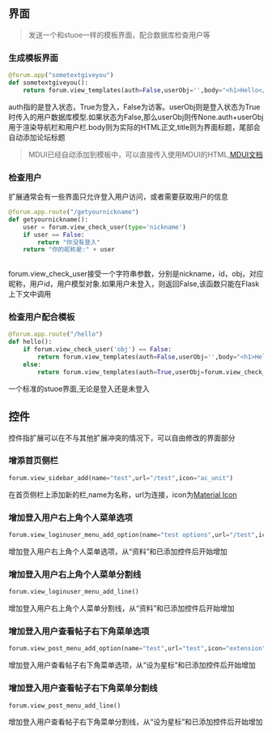 ## 界面

>发送一个和stuoe一样的模板界面，配合数据库检查用户等

### 生成模板界面

``` python
@forum.app("sometextgiveyou")
def sometextgiveyou():
    return forum.view_templates(auth=False,userObj='',body="<h1>Hello</h1>",title="Hello Messages")
```

auth指的是登入状态，True为登入，False为访客。userObj则是登入状态为True时传入的用户数据库模型.如果状态为False,那么userObj则传None.auth+userObj用于渲染导航栏和用户栏.body则为实际的HTML正文,title则为界面标题，尾部会自动添加论坛标题

>MDUI已经自动添加到模板中，可以直接传入使用MDUI的HTML,[MDUI文档](https://mdui.org)

### 检查用户

扩展通常会有一些界面只允许登入用户访问，或者需要获取用户的信息

``` python
@forum.app.route("/getyournickname")
def getyournickname():
    user = forum.view_check_user(type='nickname')
    if user == False:
        return "你没有登入"
    return "你的昵称是:" + user
    
```
forum.view_check_user接受一个字符串参数，分别是nickname，id，obj，对应昵称，用户id，用户模型对象.如果用户未登入，则返回False,该函数只能在Flask上下文中调用

### 检查用户配合模板

``` python
@forum.app.route("/hello")
def hello():
    if forum.view_check_user('obj') == False:
        return forum.view_templates(auth=False,userObj='',body="<h1>Hello</h1>",title="Hello Messages")
    else:
        return forum.view_templates(auth=True,userObj=forum.view_check_user('obj'),body="<h1>Hello</h1>",title="Hello Messages")

```

一个标准的stuoe界面,无论是登入还是未登入

## 控件

控件指扩展可以在不与其他扩展冲突的情况下，可以自由修改的界面部分

### 增添首页侧栏

``` python
forum.view_sidebar_add(name="test",url="/test",icon="ac_unit")
```
在首页侧栏上添加新的栏,name为名称，url为连接，icon为[Material Icon](https://www.mdui.org/docs/material_icon#mdui-dialog)

### 增加登入用户右上角个人菜单选项

``` python
forum.view_loginuser_menu_add_option(name="test options",url="/test",icon="extension")
```

增加登入用户右上角个人菜单选项，从“资料”和已添加控件后开始增加

### 增加登入用户右上角个人菜单分割线

``` python
forum.view_loginuser_menu_add_line()
```

增加登入用户右上角个人菜单分割线，从“资料”和已添加控件后开始增加

### 增加登入用户查看帖子右下角菜单选项

``` python
forum.view_post_menu_add_option(name="test",url="test",icon="extension")
```

增加登入用户查看帖子右下角菜单选项，从“设为星标”和已添加控件后开始增加

### 增加登入用户查看帖子右下角菜单分割线

``` python
forum.view_post_menu_add_line()
```

增加登入用户查看帖子右下角菜单分割线，从“设为星标”和已添加控件后开始增加
